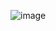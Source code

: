 ![image](https://github.com/mslo3795896/Beatoraja_SR/assets/18433209/7cd4d039-1173-4b56-93b6-ca3875292352)

